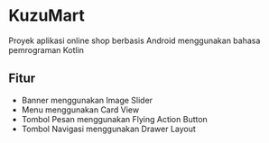 # KuzuMart
Proyek aplikasi online shop berbasis Android menggunakan bahasa pemrograman Kotlin

## Fitur
- Banner menggunakan Image Slider
- Menu menggunakan Card View
- Tombol Pesan menggunakan Flying Action Button
- Tombol Navigasi menggunakan Drawer Layout
